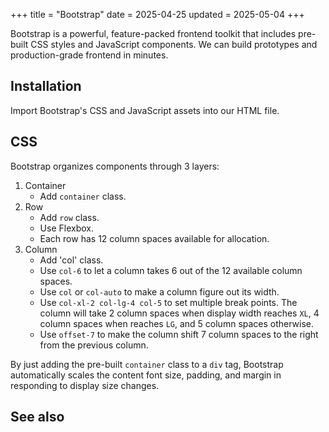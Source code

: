 +++
title = "Bootstrap"
date = 2025-04-25
updated = 2025-05-04
+++

Bootstrap is a powerful, feature-packed frontend toolkit that includes pre-built CSS styles and JavaScript components. We can build prototypes and production-grade frontend in minutes.
<!-- more -->

## Installation

Import Bootstrap's CSS and JavaScript assets into our HTML file.

## CSS

Bootstrap organizes components through 3 layers:
1.  Container
    -   Add `container` class.
1.  Row
    -   Add `row` class.
    -   Use Flexbox.
    -   Each row has 12 column spaces available for allocation.
1.  Column
    -   Add 'col' class.
    -   Use `col-6` to let a column takes 6 out of the 12 available column spaces.
    -   Use `col` or `col-auto` to make a column figure out its width.
    -   Use `col-xl-2 col-lg-4 col-5` to set multiple break points. The column will take 2 column spaces when display width reaches `XL`, 4 column spaces when reaches `LG`, and 5 column spaces otherwise.
    -   Use `offset-7` to make the column shift 7 column spaces to the right from the previous column.

By just adding the pre-built `container` class to a `div` tag, Bootstrap automatically scales the content font size, padding, and margin in responding to display size changes.

## See also
